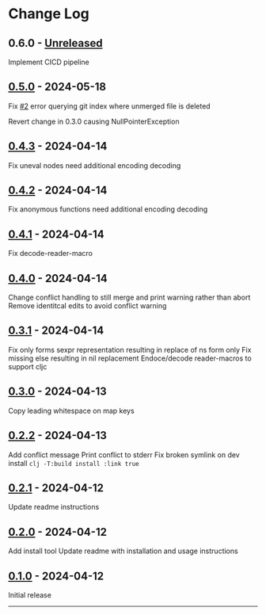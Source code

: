 # Change Log

## 0.6.0 - [Unreleased]

Implement CICD pipeline

## [0.5.0] - 2024-05-18

Fix [#2](https://github.com/kurtharriger/clj-mergetool/issues/2) error querying git index where unmerged file is deleted

Revert change in 0.3.0 causing NullPointerException


## [0.4.3] - 2024-04-14

Fix uneval nodes need additional encoding decoding

## [0.4.2] - 2024-04-14

Fix anonymous functions need additional encoding decoding

## [0.4.1] - 2024-04-14

Fix decode-reader-macro

## [0.4.0] - 2024-04-14

Change conflict handling to still merge and print warning rather than abort
Remove identitcal edits to avoid conflict warning

## [0.3.1] - 2024-04-14

Fix only forms sexpr representation resulting in replace of ns form only
Fix missing else resulting in nil replacement
Endoce/decode reader-macros to support cljc

## [0.3.0] - 2024-04-13

Copy leading whitespace on map keys

## [0.2.2] - 2024-04-13

Add conflict message
Print conflict to stderr
Fix broken symlink on dev install `clj -T:build install :link true`

## [0.2.1] - 2024-04-12

Update readme instructions

## [0.2.0] - 2024-04-12

Add install tool
Update readme with installation and usage instructions

## [0.1.0] - 2024-04-12

Initial release

---

[Unreleased]: https://github.com/kurtharriger/clj-mergetool/compare/0.5.0...HEAD
[0.5.0]: https://github.com/kurtharriger/clj-mergetool/compare/0.4.3...0.5.0
[0.4.3]: https://github.com/kurtharriger/clj-mergetool/compare/0.4.2...0.4.3
[0.4.2]: https://github.com/kurtharriger/clj-mergetool/compare/0.4.1...0.4.2
[0.4.1]: https://github.com/kurtharriger/clj-mergetool/compare/0.4.0...0.4.1
[0.4.0]: https://github.com/kurtharriger/clj-mergetool/compare/0.3.1...0.4.0
[0.3.1]: https://github.com/kurtharriger/clj-mergetool/compare/0.3.0...0.3.1
[0.3.0]: https://github.com/kurtharriger/clj-mergetool/compare/0.2.2...0.3.0
[0.2.2]: https://github.com/kurtharriger/clj-mergetool/compare/0.2.1...0.2.2
[0.2.1]: https://github.com/kurtharriger/clj-mergetool/compare/0.2.0...0.2.1
[0.2.0]: https://github.com/kurtharriger/clj-mergetool/compare/0.1.0...0.2.0
[0.1.0]: https://github.com/kurtharriger/clj-mergetool/compare/0.0.0...0.1.0
